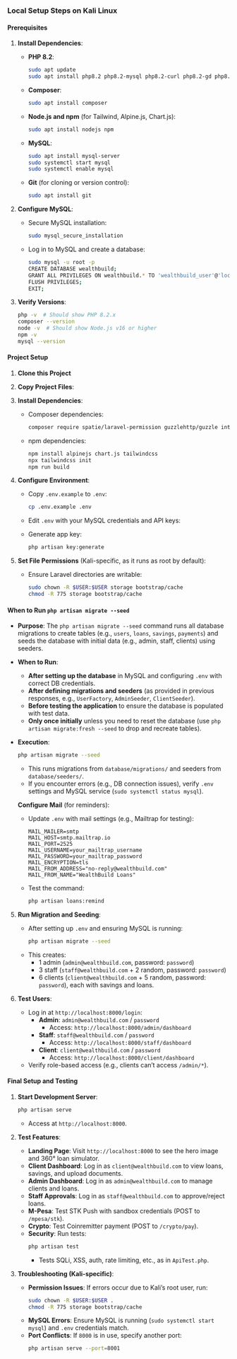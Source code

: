 
### Local Setup Steps on Kali Linux

#### Prerequisites
1. **Install Dependencies**:
   - **PHP 8.2**:
     ```bash
     sudo apt update
     sudo apt install php8.2 php8.2-mysql php8.2-curl php8.2-gd php8.2-mbstring php8.2-xml php8.2-zip
     ```
   - **Composer**:
     ```bash
     sudo apt install composer
     ```
   - **Node.js and npm** (for Tailwind, Alpine.js, Chart.js):
     ```bash
     sudo apt install nodejs npm
     ```
   - **MySQL**:
     ```bash
     sudo apt install mysql-server
     sudo systemctl start mysql
     sudo systemctl enable mysql
     ```
   - **Git** (for cloning or version control):
     ```bash
     sudo apt install git
     ```

2. **Configure MySQL**:
   - Secure MySQL installation:
     ```bash
     sudo mysql_secure_installation
     ```
   - Log in to MySQL and create a database:
     ```bash
     sudo mysql -u root -p
     CREATE DATABASE wealthbuild;
     GRANT ALL PRIVILEGES ON wealthbuild.* TO 'wealthbuild_user'@'localhost' IDENTIFIED BY 'secure_password';
     FLUSH PRIVILEGES;
     EXIT;
     ```

3. **Verify Versions**:
   ```bash
   php -v  # Should show PHP 8.2.x
   composer --version
   node -v  # Should show Node.js v16 or higher
   npm -v
   mysql --version
   ```

#### Project Setup
1. **Clone this Project**
     

2. **Copy Project Files**:

3. **Install Dependencies**:
   - Composer dependencies:
     ```bash
     composer require spatie/laravel-permission guzzlehttp/guzzle intervention/image iankumu/mpesa
     ```
   - npm dependencies:
     ```bash
     npm install alpinejs chart.js tailwindcss
     npx tailwindcss init
     npm run build
     ```

4. **Configure Environment**:
   - Copy `.env.example` to `.env`:
     ```bash
     cp .env.example .env
     ```
   - Edit `.env` with your MySQL credentials and API keys:
     
   - Generate app key:
     ```bash
     php artisan key:generate
     ```

5. **Set File Permissions** (Kali-specific, as it runs as root by default):
   - Ensure Laravel directories are writable:
     ```bash
     sudo chown -R $USER:$USER storage bootstrap/cache
     chmod -R 775 storage bootstrap/cache
     ```

#### When to Run `php artisan migrate --seed`
- **Purpose**: The `php artisan migrate --seed` command runs all database migrations to create tables (e.g., `users`, `loans`, `savings`, `payments`) and seeds the database with initial data (e.g., admin, staff, clients) using seeders.
- **When to Run**:
  - **After setting up the database** in MySQL and configuring `.env` with correct DB credentials.
  - **After defining migrations and seeders** (as provided in previous responses, e.g., `UserFactory`, `AdminSeeder`, `ClientSeeder`).
  - **Before testing the application** to ensure the database is populated with test data.
  - **Only once initially** unless you need to reset the database (use `php artisan migrate:fresh --seed` to drop and recreate tables).
- **Execution**:
  ```bash
  php artisan migrate --seed
  ```
  - This runs migrations from `database/migrations/` and seeders from `database/seeders/`.
  - If you encounter errors (e.g., DB connection issues), verify `.env` settings and MySQL service (`sudo systemctl status mysql`).



   **Configure Mail** (for reminders):
   - Update `.env` with mail settings (e.g., Mailtrap for testing):
     ```env
     MAIL_MAILER=smtp
     MAIL_HOST=smtp.mailtrap.io
     MAIL_PORT=2525
     MAIL_USERNAME=your_mailtrap_username
     MAIL_PASSWORD=your_mailtrap_password
     MAIL_ENCRYPTION=tls
     MAIL_FROM_ADDRESS="no-reply@wealthbuild.com"
     MAIL_FROM_NAME="WealthBuild Loans"
     ```
   - Test the command:
     ```bash
     php artisan loans:remind
     ```



5. **Run Migration and Seeding**:
   - After setting up `.env` and ensuring MySQL is running:
     ```bash
     php artisan migrate --seed
     ```
   - This creates:
     - 1 admin (`admin@wealthbuild.com`, password: `password`)
     - 3 staff (`staff@wealthbuild.com` + 2 random, password: `password`)
     - 6 clients (`client@wealthbuild.com` + 5 random, password: `password`), each with savings and loans.

6. **Test Users**:
   - Log in at `http://localhost:8000/login`:
     - **Admin**: `admin@wealthbuild.com` / `password`
       - Access: `http://localhost:8000/admin/dashboard`
     - **Staff**: `staff@wealthbuild.com` / `password`
       - Access: `http://localhost:8000/staff/dashboard`
     - **Client**: `client@wealthbuild.com` / `password`
       - Access: `http://localhost:8000/client/dashboard`
   - Verify role-based access (e.g., clients can’t access `/admin/*`).

#### Final Setup and Testing
1. **Start Development Server**:
   ```bash
   php artisan serve
   ```
   - Access at `http://localhost:8000`.

2. **Test Features**:
   - **Landing Page**: Visit `http://localhost:8000` to see the hero image and 360° loan simulator.
   - **Client Dashboard**: Log in as `client@wealthbuild.com` to view loans, savings, and upload documents.
   - **Admin Dashboard**: Log in as `admin@wealthbuild.com` to manage clients and loans.
   - **Staff Approvals**: Log in as `staff@wealthbuild.com` to approve/reject loans.
   - **M-Pesa**: Test STK Push with sandbox credentials (POST to `/mpesa/stk`).
   - **Crypto**: Test Coinremitter payment (POST to `/crypto/pay`).
   - **Security**: Run tests:
     ```bash
     php artisan test
     ```
     - Tests SQLi, XSS, auth, rate limiting, etc., as in `ApiTest.php`.

3. **Troubleshooting (Kali-specific)**:
   - **Permission Issues**: If errors occur due to Kali’s root user, run:
     ```bash
     sudo chown -R $USER:$USER .
     chmod -R 775 storage bootstrap/cache
     ```
   - **MySQL Errors**: Ensure MySQL is running (`sudo systemctl start mysql`) and `.env` credentials match.
   - **Port Conflicts**: If `8000` is in use, specify another port:
     ```bash
     php artisan serve --port=8001
     ```
